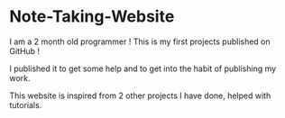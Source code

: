 # Note-Taking-Website
I am a 2 month old programmer !
This is my first projects published on GitHub !

I published it to get some help and to get into the habit of publishing my work.

This website is inspired from 2 other projects I have done, helped with tutorials.

